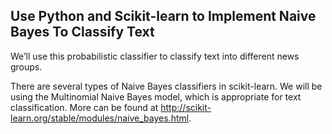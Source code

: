 ## Use Python and Scikit-learn to Implement Naive Bayes To Classify Text 

We’ll use this probabilistic classifier to classify text into different news groups.

There are several types of Naive Bayes classifiers in scikit-learn. We will be using the Multinomial Naive Bayes model, which is appropriate for text classification. More can be found at http://scikit-learn.org/stable/modules/naive_bayes.html.